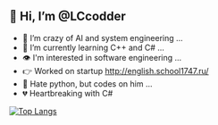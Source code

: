 ## 👋 Hi, I’m @LCcodder
- 👀 I’m crazy of AI and system engineering ...
- 🌱 I’m currently learning C++ and C# ...
- 👁️ I'm interested in software engineering ...
- 👉 Worked on startup http://english.school1747.ru/
- 🐍 Hate python, but codes on him ...
- 💔 Heartbreaking with C#


[![Top Langs](https://github-readme-stats.vercel.app/api/top-langs/?username=LCcodder&layout=compact)](https://github.com/LCcodder/github-readme-stats)

<!---
LCcodder/LCcodder is a ✨ special ✨ repository because its `README.md` (this file) appears on your GitHub profile.
You can click the Preview link to take a look at your changes.
--->

